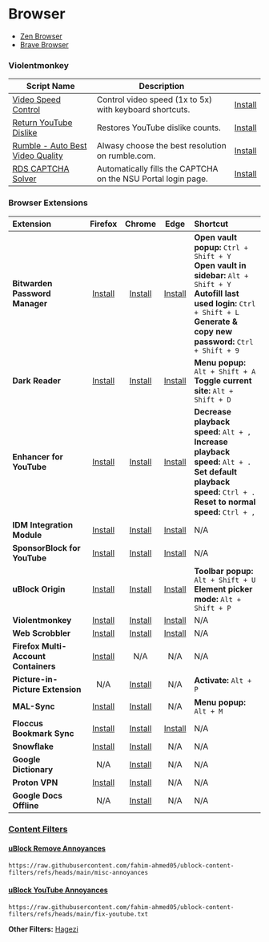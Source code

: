 # Browser
- [Zen Browser](https://zen-browser.app/)
- [Brave Browser](https://brave.com/)

### Violentmonkey

| Script Name                     | Description                                    |                                                                  |
|---------------------------------|------------------------------------------------|:----------------------------------------------------------------:|
| [Video Speed Control](https://github.com/fahim-ahmed05/userscript-videospeedcontrol) | Control video speed (1x to 5x) with keyboard shortcuts. | [Install](https://github.com/fahim-ahmed05/userscript-videospeedcontrol/raw/main/videospeedcontrol.user.js) |
| [Return YouTube Dislike](https://returnyoutubedislike.com/) | Restores YouTube dislike counts. | [Install](https://github.com/Anarios/return-youtube-dislike/raw/main/Extensions/UserScript/Return%20Youtube%20Dislike.user.js) |
| [Rumble - Auto Best Video Quality](https://greasyfork.org/en/scripts/494906-rumble-auto-best-video-quality) | Alwasy choose the best resolution on rumble.com. | [Install](https://update.greasyfork.org/scripts/494906/Rumble%20-%20Auto%20Best%20Video%20Quality.user.js) |
| [RDS CAPTCHA Solver](https://github.com/fahim-ahmed05/rds-captcha-solver) | Automatically fills the CAPTCHA on the NSU Portal login page. | [Install](https://github.com/fahim-ahmed05/rds-captcha-solver/raw/main/rdscaptchasolver.user.js)

### Browser Extensions

|   Extension  |   Firefox   |    Chrome  |   Edge   |   Shortcut  |
| :----------- | :---------: | :--------: | :------: | :---------- |
| **Bitwarden Password Manager** | [Install](https://addons.mozilla.org/en-US/firefox/addon/bitwarden-password-manager/) | [Install](https://chromewebstore.google.com/detail/bitwarden-password-manage/nngceckbapebfimnlniiiahkandclblb) | [Install](https://microsoftedge.microsoft.com/addons/detail/bitwarden-password-manage/jbkfoedolllekgbhcbcoahefnbanhhlh) | **Open vault popup:** `Ctrl + Shift + Y`<br> **Open vault in sidebar:** `Alt + Shift + Y`<br> **Autofill last used login:** `Ctrl + Shift + L`<br> **Generate & copy new password:** `Ctrl + Shift + 9` |
| **Dark Reader** | [Install](https://addons.mozilla.org/en-US/firefox/addon/darkreader/) | [Install](https://chromewebstore.google.com/detail/dark-reader/eimadpbcbfnmbkopoojfekhnkhdbieeh) | [Install](https://microsoftedge.microsoft.com/addons/detail/dark-reader/ifoakfbpdcdoeenechcleahebpibofpc) | **Menu popup:** `Alt + Shift + A`<br> **Toggle current site:** `Alt + Shift + D` |
| **Enhancer for YouTube** | [Install](https://addons.mozilla.org/en-US/firefox/addon/enhancer-for-youtube/) | [Install](https://chromewebstore.google.com/detail/enhancer-for-youtube/ponfpcnoihfmfllpaingbgckeeldkhle) | [Install](https://microsoftedge.microsoft.com/addons/detail/enhancer-for-youtube%E2%84%A2/dlgfaleeejmphhnemjgiaekdbonkagkd) | **Decrease playback speed:** `Alt + ,`<br> **Increase playback speed:** `Alt + .`<br> **Set default playback speed:** `Ctrl + .`<br> **Reset to normal speed:** `Ctrl + ,` |
| **IDM Integration Module** | [Install](https://addons.mozilla.org/en-US/firefox/addon/tonec-idm-integration-module/) | [Install](https://chromewebstore.google.com/detail/idm-integration-module/ngpampappnmepgilojfohadhhmbhlaek) | [Install](https://microsoftedge.microsoft.com/addons/detail/idm-integration-module/llbjbkhnmlidjebalopleeepgdfgcpec) | N/A |
| **SponsorBlock for YouTube** | [Install](https://addons.mozilla.org/en-US/firefox/addon/sponsorblock/) | [Install](https://chromewebstore.google.com/detail/sponsorblock-for-youtube/mnjggcdmjocbbbhaepdhchncahnbgone) | [Install](https://microsoftedge.microsoft.com/addons/detail/sponsorblock-for-youtube-/mbmgnelfcpoecdepckhlhegpcehmpmji) | N/A |
| **uBlock Origin** | [Install](https://addons.mozilla.org/en-US/firefox/addon/ublock-origin/) | [Install](https://chromewebstore.google.com/detail/ublock-origin/cjpalhdlnbpafiamejdnhcphjbkeiagm) | [Install](https://microsoftedge.microsoft.com/addons/detail/ublock-origin/odfafepnkmbhccpbejgmiehpchacaeak) | **Toolbar popup:** `Alt + Shift + U`<br> **Element picker mode:** `Alt + Shift + P` |
| **Violentmonkey** | [Install](https://addons.mozilla.org/en-US/firefox/addon/violentmonkey/) | [Install](https://chromewebstore.google.com/detail/violentmonkey/jinjaccalgkegednnccohejagnlnfdag) | [Install](https://microsoftedge.microsoft.com/addons/detail/violentmonkey/eeagobfjdenkkddmbclomhiblgggliao) | N/A |
| **Web Scrobbler** | [Install](https://addons.mozilla.org/en-US/firefox/addon/web-scrobbler/) | [Install](https://chromewebstore.google.com/detail/web-scrobbler/hhinaapppaileiechjoiifaancjggfjm) | [Install](https://microsoftedge.microsoft.com/addons/detail/web-scrobbler/obiekdelmkmlgnhddmmnpnfhngejbnnc) | N/A |
| **Firefox Multi-Account Containers** | [Install](https://addons.mozilla.org/en-US/firefox/addon/multi-account-containers/) | N/A | N/A | N/A |
| **Picture-in-Picture Extension** | N/A | [Install](https://chromewebstore.google.com/detail/picture-in-picture-extens/hkgfoiooedgoejojocmhlaklaeopbecg) | N/A | **Activate:** `Alt + P` |
| **MAL-Sync** | [Install](https://addons.mozilla.org/en-US/firefox/addon/mal-sync/) | [Install](https://chromewebstore.google.com/detail/mal-sync/kekjfbackdeiabghhcdklcdoekaanoel) | N/A | **Menu popup:** `Alt + M` |
| **Floccus Bookmark Sync** | [Install](https://addons.mozilla.org/en-US/firefox/addon/floccus/) | [Install](https://chromewebstore.google.com/detail/floccus-bookmarks-sync/fnaicdffflnofjppbagibeoednhnbjhg) | [Install](https://microsoftedge.microsoft.com/addons/detail/gjkddcofhiifldbllobcamllmanombji) | N/A |
| **Snowflake** | [Install](https://addons.mozilla.org/en-US/firefox/addon/torproject-snowflake/) | [Install](https://chromewebstore.google.com/detail/snowflake/mafpmfcccpbjnhfhjnllmmalhifmlcie) | N/A | N/A |
| **Google Dictionary** | N/A | [Install](https://chromewebstore.google.com/detail/google-dictionary-by-goog/mgijmajocgfcbeboacabfgobmjgjcoja) | N/A | N/A |
| **Proton VPN** | [Install](https://addons.mozilla.org/en-US/firefox/addon/proton-vpn-firefox-extension/) | [Install](https://chromewebstore.google.com/detail/proton-vpn-fast-secure/jplgfhpmjnbigmhklmmbgecoobifkmpa) | N/A | N/A |
| **Google Docs Offline** | N/A | [Install](https://chromewebstore.google.com/detail/google-docs-offline/ghbmnnjooekpmoecnnnilnnbdlolhkhi) | N/A | N/A |

### [Content Filters](https://github.com/fahim-ahmed05/dotfiles/tree/main/ContentFilters)

#### [uBlock Remove Annoyances](https://github.com/fahim-ahmed05/ublock-content-filters/blob/main/misc-annoyances)

```
https://raw.githubusercontent.com/fahim-ahmed05/ublock-content-filters/refs/heads/main/misc-annoyances
```

#### [uBlock YouTube Annoyances](https://github.com/fahim-ahmed05/ublock-content-filters/blob/main/fix-youtube.txt)

```
https://raw.githubusercontent.com/fahim-ahmed05/ublock-content-filters/refs/heads/main/fix-youtube.txt
```

**Other Filters:** [Hagezi](https://github.com/hagezi/dns-blocklists)